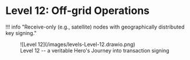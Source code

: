 # Level 12: Off-grid Operations

!!! info "Receive-only (e.g., satellite) nodes with geographically distributed key signing."

<figure markdown>
![Level 12](/images/levels-Level-12.drawio.png)
  <figcaption>Level 12 -- a veritable Hero's Journey into transaction signing</figcaption>
</figure>


